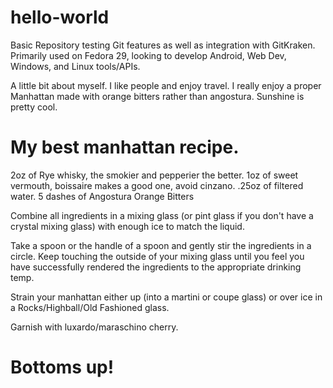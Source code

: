 # hello-world
Basic Repository testing Git features as well as integration with GitKraken.  Primarily used on Fedora 29, looking to develop Android, Web Dev, Windows, and Linux tools/APIs.

A little bit about myself. I like people and enjoy travel.  I really enjoy a proper Manhattan made with orange bitters rather than angostura.  Sunshine is pretty cool.

# My best manhattan recipe.

2oz of Rye whisky, the smokier and pepperier the better.
1oz of sweet vermouth, boissaire makes a good one, avoid cinzano.
.25oz of filtered water.
5 dashes of Angostura Orange Bitters

Combine all ingredients in a mixing glass (or pint glass if you don't have a crystal mixing glass) with enough ice to match the liquid.

Take a spoon or the handle of a spoon and gently stir the ingredients in a circle.  Keep touching the outside of your mixing glass until you feel you have successfully rendered the ingredients to the appropriate drinking temp.

Strain your manhattan either up (into a martini or coupe glass) or over ice in a Rocks/Highball/Old Fashioned glass.

Garnish with luxardo/maraschino cherry.

# Bottoms up!
